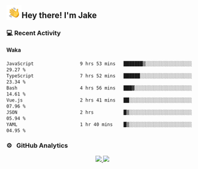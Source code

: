 <img alt="Night Coding" src="./assets/Hand%20Wave.gif" width='40' align="left"/><h2>Hey there! I'm Jake</h2>

### 💻 Recent Activity

<!--RECENT_ACTIVITY:start-->
<!--RECENT_ACTIVITY:end-->

#### Waka

<!--START_SECTION:waka-->

```text
JavaScript                 9 hrs 53 mins   ███████▒░░░░░░░░░░░░░░░░░   29.27 %
TypeScript                 7 hrs 52 mins   ██████░░░░░░░░░░░░░░░░░░░   23.34 %
Bash                       4 hrs 56 mins   ███▓░░░░░░░░░░░░░░░░░░░░░   14.61 %
Vue.js                     2 hrs 41 mins   ██░░░░░░░░░░░░░░░░░░░░░░░   07.96 %
JSON                       2 hrs           █▒░░░░░░░░░░░░░░░░░░░░░░░   05.94 %
YAML                       1 hr 40 mins    █▒░░░░░░░░░░░░░░░░░░░░░░░   04.95 %
```

<!--END_SECTION:waka-->

### ⚙️ &nbsp; GitHub Analytics

<p align="center">
<a href="https://github.com/JakeLaoyu">
  <img height="180em" src="https://github-readme-stats-eight-theta.vercel.app/api?username=jakelaoyu&show_icons=true&theme=algolia&include_all_commits=true&count_private=true"/>
  <img height="180em" src="https://github-readme-stats-eight-theta.vercel.app/api/top-langs/?username=jakelaoyu&layout=compact&langs_count=8&theme=algolia&hide=html"/>
</a>
</p>

<!-- ### 🤝🏻 &nbsp; Connect with Me

<p align="center">
<a href="https://i.jakeyu.top"><img src="https://img.shields.io/badge/-i.jakeyu.top-3423A6?style=flat&logo=Google-Chrome&logoColor=white"/></a>
<a href="mailto:jake.laoyu@gmail.com"><img src="https://img.shields.io/badge/-jake.laoyu@gmail.com-D14836?style=flat&logo=Gmail&logoColor=white"/></a>
</p> -->
